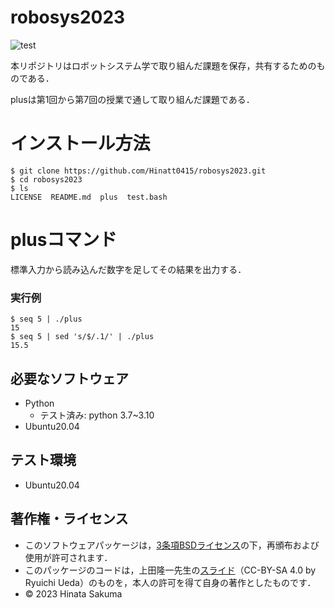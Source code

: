 # robosys2023

![test](https://github.com/Hinatt0415/robosys2023/actions/workflows/test.yml/badge.svg)

本リポジトリはロボットシステム学で取り組んだ課題を保存，共有するためのものである．

plusは第1回から第7回の授業で通して取り組んだ課題である．

# インストール方法
```
$ git clone https://github.com/Hinatt0415/robosys2023.git  
$ cd robosys2023  
$ ls  
LICENSE  README.md  plus  test.bash  
```

# plusコマンド
標準入力から読み込んだ数字を足してその結果を出力する．  
### 実行例
```
$ seq 5 | ./plus  
15
$ seq 5 | sed 's/$/.1/' | ./plus
15.5
```
## 必要なソフトウェア
* Python
  * テスト済み: python 3.7~3.10
* Ubuntu20.04

## テスト環境
* Ubuntu20.04

## 著作権・ライセンス
* このソフトウェアパッケージは，[3条項BSDライセンス](https://opensource.org/license/bsd-3-clause/)の下，再頒布および使用が許可されます．
* このパッケージのコードは，上田隆一先生の[スライド](https://github.com/ryuichiueda/my_slides/tree/master/robosys_2022)（CC-BY-SA 4.0 by Ryuichi Ueda）のものを，本人の許可を得て自身の著作としたものです．
* © 2023 Hinata Sakuma
